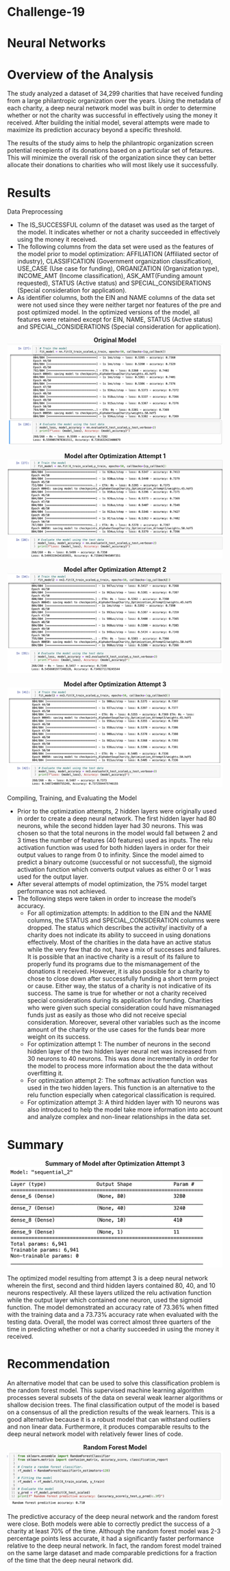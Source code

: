 # Challenge-19

# Neural Networks 

# Overview of the Analysis

The study analyzed a dataset of 34,299 charities that have received funding from a large philantropic organization over the years. Using the metadata of each charity, a deep neural network model was built in order to determine whether or not the charity was successful in effectively using the money it received. After building the initial model, several attempts were made to maximize its prediction accuracy beyond a specific threshold.

The results of the study aims to help the philantropic organization screen potential recepients of its donations based on a particular set of fetaures. This will minimize the overall risk of the organization since they can better allocate their donations to charities who will most likely use it successfully. 

# Results

Data Preprocessing
- The IS_SUCCESSFUL column of the dataset was used as the target of the model. It indicates whether or not a charity succeeded in effectively using the money it received. 
- The following columns from the data set were used as the features of the model prior to model optimization: AFFILIATION (Affiliated sector of industry), CLASSIFICATION (Government organization classification), USE_CASE (Use case for funding), ORGANIZATION (Organization type), INCOME_AMT (Income classification), ASK_AMT(Funding amount requested), STATUS (Active status) and SPECIAL_CONSIDERATIONS (Special consideration for application).
- As identifier columns, both the EIN and NAME columns of the data set were not used since they were neither target nor features of the pre and post optimized model. In the optimized versions of the model, all features were retained except for EIN, NAME, STATUS (Active status) and SPECIAL_CONSIDERATIONS (Special consideration for application).  

<p align="center">
    <strong>Original Model </strong> <br>
    <img src = 'Resources/model_original.png''>
</p>

<p align="center">
    <strong> Model after Optimization Attempt 1</strong> <br>
    <img src = 'Resources/model_opt_1.png'>
</p>


<p align="center">
    <strong> Model after Optimization Attempt 2</strong> <br>
    <img src = 'Resources/model_opt_2.png'>
</p>


<p align="center">
    <strong> Model after Optimization Attempt 3</strong> <br>
    <img src = 'Resources/model_opt_3.png'>
</p>


Compiling, Training, and Evaluating the Model
- Prior to the optimization attempts, 2 hidden layers were originally used in order to create a deep neural network. The first hidden layer had 80 neurons, while the second hidden layer had 30 neurons. This was chosen so that the total neurons in the model would fall between 2 and 3 times the number of features (40 features) used as inputs. The relu activation function was used for both hidden layers in order for their output values to range from 0 to infinity.  Since the model aimed to predict a binary outcome (successful or not successful),  the sigmoid activation function which converts output values as either 0 or 1 was used for the output layer. 
- After several attempts of model optimization, the 75% model target performance was not achieved. 
- The following steps were taken in order to increase the model’s accuracy.
    - For all optimization attempts: In addition to the EIN and the NAME columns, the STATUS and SPECIAL_CONSIDERATION columns were dropped. The status which describes the activity/ inactivity of a charity does not indicate its ability to succeed in using donations effectively. Most of the charities in the data have an active status while the very few that do not, have a mix of successes and failures. It is possible that an inactive charity is a result of its failure to properly fund its programs due to the mismanagement of the donations it received. However, it is also possible for a charity to chose to close down after successfully funding a short term project or cause. Either way, the status of a charity is not indicative of its success. The same is true for whether or not a charity received  special considerations during its application for funding. Charities who were given such special consideration could have mismanaged funds just as easily as those who did not receive special consideration. Moreover, several other variables such as the income amount of the charity or the use cases for the funds bear more weight on its success.
    - For optimization attempt 1: The number of neurons in the second hidden layer of the two hidden layer neural net was increased from 30 neurons to 40 neurons. This was done incrementally in order for the model to process more information about the the data without overfitting it.  
    - For optimization attempt 2: The softmax activation function was used in the two hidden layers. This function is an alternative to the relu function especially when categorical classification is required. 
    - For optimization attempt 3: A third hidden layer with 10 neurons was also introduced to help the model take more information into account and analyze complex and non-linear relationships in the data set. 

# Summary

<p align="center">
    <strong> Summary of Model after Optimization Attempt 3</strong> <br>
    <img src = 'Resources/model_opt_3_summary.png'>
</p>

<p>
The optimized model resulting from attempt 3 is a deep neural network wherein the first, second and third hidden layers contained 80, 40, and 10 neurons respectively. All these layers utilized the relu activation function while the output layer which contained one neuron, used the sigmoid function. The model demonstrated an accuracy rate of 73.36% when fitted with the training data and a  73.73% accuracy rate when evaluated with the testing data. Overall, the model was correct almost three quarters of the time in predicting whether or not a charity succeeded in using the money it received. 
</p>


# Recommendation 
<p>
An alternative model that can be used to solve this classification problem is the random forest model. This supervised machine learning algorithm processes several subsets of the data on 
several weak learner algorithms or shallow decision trees. The final classification output of the model is based on a consensus of all the prediction results of the weak learners. This is a good alternative because it is a robust model that can withstand outliers and non linear data. Furthermore, it produces comparable results to the deep neural network model with relatively fewer lines of code. 
</p>

<p align="center">
    <strong> Random Forest Model</strong> <br>
    <img src = 'Resources/random_forest.png'>
</p>

<p>
The predictive accuracy of the deep neural network and the random forest were close. Both models were able to correctly predict the success of a charity at least 70% of the time. Although the random forest model was 2-3 percentage points less accurate, it had a significantly faster performance relative to the deep neural network.  In fact, the random forest model trained on the same large dataset and made comparable predictions for a fraction of the time that the deep neural network did. 
</p>


